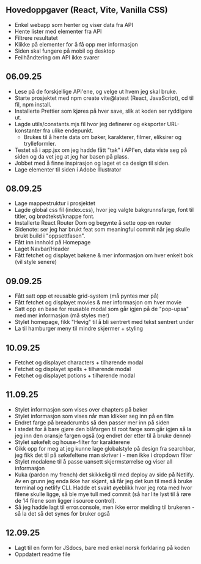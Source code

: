 ## Hovedoppgaver (React, Vite, Vanilla CSS)

- Enkel webapp som henter og viser data fra API
- Hente lister med elementer fra API
- Filtrere resultatet
- Klikke på elementer for å få opp mer informasjon
- Siden skal fungere på mobil og desktop
- Feilhåndtering om API ikke svarer

## 06.09.25

- Lese på de forskjellige API'ene, og velge ut hvem jeg skal bruke.
- Starte prosjektet med npm create vite@latest (React, JavaScript), cd til fil, npm install.
- Installerte Prettier som kjøres på hver save, slik at koden ser ryddigere ut.
- Lagde utils/constants.mjs fil hvor jeg definerer og eksporter URL-konstanter fra ulike endepunkt.
  - Brukes til å hente data om bøker, karakterer, filmer, eliksirer og trylleformler.
- Testet så i app.jsx om jeg hadde fått "tak" i API'en, data viste seg på siden og da vet jeg at jeg har basen på plass.
- Jobbet med å finne inspirasjon og laget et ca design til siden.
- Lage elementer til siden i Adobe Illustrator

## 08.09.25

- Lage mappestruktur i prosjektet
- Lagde global css fil (index.css), hvor jeg valgte bakgrunnsfarge, font til titler, og brødtekst/knappe font.
- Installerte React Router Dom og begynte å sette opp en router
- Sidenote: ser jeg har brukt feat som meaningful commit når jeg skulle brukt build i "oppsettfasen".
- Fått inn innhold på Homepage
- Laget Navbar/Header
- Fått fetchet og displayet bøkene & mer informasjon om hver enkelt bok (vil style senere)

## 09.09.25

- Fått satt opp et reusable grid-system (må pyntes mer på)
- Fått fetchet og displayet movies & mer informasjon om hver movie
- Satt opp en base for reusable modal som går igjen på de "pop-upsa" med mer informasjon (må styles mer)
- Stylet homepage, fikk "Hevig" til å bli sentrert med tekst sentrert under
- La til hamburger meny til mindre skjermer + styling

## 10.09.25

- Fetchet og displayet characters + tilhørende modal
- Fetchet og displayet spells + tilhørende modal
- Fetchet og displayet potions + tilhørende modal

## 11.09.25

- Stylet informasjon som vises over chapters på bøker
- Stylet informasjon som vises når man klikker seg inn på en film
- Endret farge på breadcrumbs så den passer mer inn på siden
- I stedet for å bare gjøre den blåfargen til root farge som går igjen så la jeg inn den oransje fargen også (og endret der etter til å bruke denne)
- Stylet søkefelt og house-filter for karakterene
- Gikk opp for meg at jeg kunne lage globalstyle på design fra searchbar, jeg fikk det til på søkefeltene man skriver i - men ikke i dropdown filter
- Stylet modalene til å passe uansett skjermstørrelse og viser all informasjon
- Kuka (pardon my french) det skikkelig til med deploy av side på Netlify. Av en grunn jeg enda ikke har skjønt, så får jeg det kun til med å bruke terminal og netlify CLI. Hadde et svakt øyeblikk hvor jeg rota med hvor filene skulle ligge, så ble mye tull med commit (så har lite lyst til å røre de 14 filene som ligger i source control).
- Så jeg hadde lagt til error.console, men ikke error melding til brukeren - så la det så det synes for bruker også

## 12.09.25

- Lagt til en form for JSdocs, bare med enkel norsk forklaring på koden
- Oppdatert readme file
